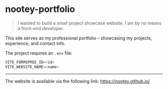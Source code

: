 # nootey-portfolio

> I wanted to build a small project showcase website. I am by no means a front-end developer.

This site serves as my professional portfolio – showcasing my projects, experience, and contact info.

The project requires an `.env` file:

```js
VITE_FORMSPREE_ID=<id>
VITE_WEBSITE_NAME=<name>
```
---

The website is available via the following link: https://nootey.github.io/

